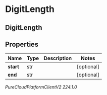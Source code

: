 # DigitLength

## DigitLength

## Properties

|Name | Type | Description | Notes|
|------------ | ------------- | ------------- | -------------|
| **start** | str |  | [optional] |
| **end** | str |  | [optional] |



_PureCloudPlatformClientV2 224.1.0_
